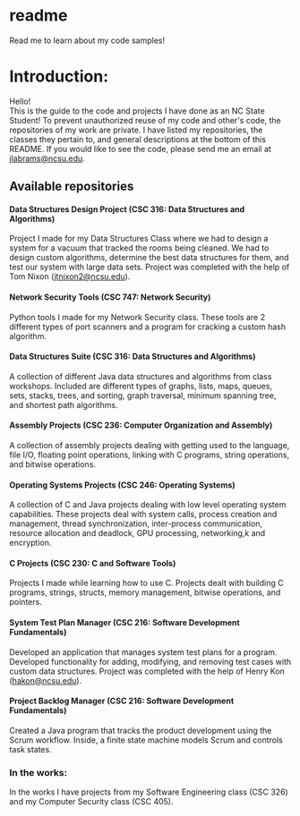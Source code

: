 # readme
Read me to learn about my code samples!
# Introduction:
Hello!  
This is the guide to the code and projects I have done as an NC State Student! To prevent unauthorized reuse of my code and other's code, the repositories of my work are private. I have listed my repositories, the classes they pertain to, and general descriptions at the bottom of this README. If you would like to see the code, please send me an email at jlabrams@ncsu.edu.

## Available repositories
#### Data Structures Design Project (CSC 316: Data Structures and Algorithms)
Project I made for my Data Structures Class where we had to design a system for a vacuum that tracked the rooms being cleaned. We had to design custom algorithms, determine the best data structures for them, and test our system with large data sets. Project was completed with the help of Tom Nixon (jtnixon2@ncsu.edu). 
#### Network Security Tools (CSC 747: Network Security)
Python tools I made for my Network Security class. These tools are 2 different types of port scanners and a program for cracking a custom hash algorithm.
#### Data Structures Suite (CSC 316: Data Structures and Algorithms)
A collection of different Java data structures and algorithms from class workshops. Included are different types of graphs, lists, maps, queues, sets, stacks, trees, and sorting, graph traversal, minimum spanning tree, and shortest path algorithms.
#### Assembly Projects (CSC 236: Computer Organization and Assembly)
A collection of assembly projects dealing with getting used to the language, file I/O, floating point operations, linking with C programs, string operations, and bitwise operations.
#### Operating Systems Projects (CSC 246: Operating Systems)
A collection of C and Java projects dealing with low level operating system capabilities. These projects deal with system calls, process creation and management, thread synchronization, inter-process communication, resource allocation and deadlock, GPU processing, networking,k and encryption.
#### C Projects (CSC 230: C and Software Tools)
Projects I made while learning how to use C. Projects dealt with building C programs, strings, structs, memory management, bitwise operations, and pointers.
#### System Test Plan Manager (CSC 216: Software Development Fundamentals)
Developed an application that manages system test plans for a program. Developed functionality for adding, modifying, and removing test cases with custom data structures. Project was completed with the help of Henry Kon (hakon@ncsu.edu).
#### Project Backlog Manager (CSC 216: Software Development Fundamentals)
Created a Java program that tracks the product development using the Scrum workflow. Inside, a finite state machine models Scrum and controls task states. 

### In the works:
In the works I have projects from my Software Engineering class (CSC 326) and my Computer Security class (CSC 405).
